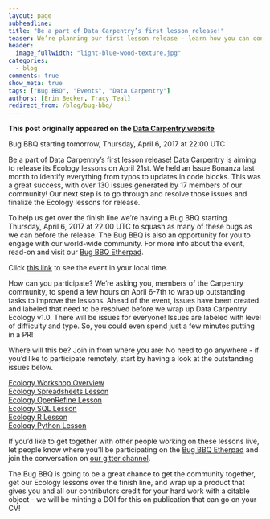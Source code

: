 ```yaml
---
layout: page
subheadline:
title: "Be a part of Data Carpentry’s first lesson release!"
teaser: We’re planning our first lesson release - learn how you can contribute!
header:
  image_fullwidth: "light-blue-wood-texture.jpg"
categories:
  - blog
comments: true
show_meta: true
tags: ["Bug BBQ", "Events", "Data Carpentry"]
authors: [Erin Becker, Tracy Teal]
redirect_from: /blog/bug-bbq/
--- 
```


**This post originally appeared on the [Data Carpentry website](https://datacarpentry.org)**

Bug BBQ starting tomorrow, Thursday, April 6, 2017 at 22:00 UTC  

Be a part of Data Carpentry’s first lesson release! Data Carpentry is aiming to release its Ecology lessons on April 21st. We
held an Issue Bonanza last month to identify everything from typos to updates in code blocks. This was a great success, with over
130 issues generated by 17 members of our community! Our next step is to go through and resolve those issues and finalize the Ecology
lessons for release.  

To help us get over the finish line we’re having a Bug BBQ starting Thursday, April 6, 2017 at 22:00 UTC  to squash as many of these bugs
as we can before the release. The Bug BBQ is also an opportunity for you to engage with our world-wide community. For more info about
the event, read-on and visit our [Bug BBQ Etherpad](http://pad.software-carpentry.org/ecology-bug-bbq).  

Click [this link](https://www.timeanddate.com/worldclock/fixedtime.html?msg=Ecology+Bug+BBQ&iso=20170407T08&p1=47) to see the event in
your local time.  

How can you participate? We’re asking you, members of the Carpentry community, to spend a few hours on April 6-7th to wrap up outstanding
tasks to improve the lessons. Ahead of the event, issues have been created and labeled that need to be resolved before we wrap up Data
Carpentry Ecology v1.0. There will be issues for everyone! Issues are labeled with level of difficulty and type. So, you could even
spend just a few minutes putting in a PR!  

Where will this be? Join in from where you are: No need to go anywhere - if you’d like to participate remotely, start by having a look
at the outstanding issues below.  

[Ecology Workshop Overview](https://github.com/datacarpentry/ecology-workshop)  
[Ecology Spreadsheets Lesson](https://github.com/datacarpentry/spreadsheet-ecology-lesson/issues/)  
[Ecology OpenRefine Lesson](https://github.com/datacarpentry/OpenRefine-ecology-lesson/issues/)  
[Ecology SQL Lesson](https://github.com/datacarpentry/sql-ecology-lesson/issues/)  
[Ecology R Lesson](https://github.com/datacarpentry/R-ecology-lesson/issues/)  
[Ecology Python Lesson](https://github.com/datacarpentry/python-ecology-lesson/issues/)  

If you’d like to get together with other people working on these lessons live, let people know where you’ll be participating on the
[Bug BBQ Etherpad](http://pad.software-carpentry.org/ecology-bug-bbq) and join the conversation on
[our gitter channel](https://gitter.im/data-carpentry/Lobby#).  

The Bug BBQ is going to be a great chance to get the community together, get our Ecology lessons over the finish line, and wrap up
a product that gives you and all our contributors credit for your hard work with a citable object - we will be minting a DOI for
this on publication that can go on your CV!   
